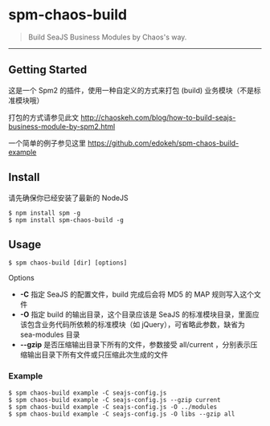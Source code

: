 # spm-chaos-build

> Build SeaJS Business Modules by Chaos's way.

-----

## Getting Started

这是一个 Spm2 的插件，使用一种自定义的方式来打包 (build) 业务模块（不是标准模块哦）

打包的方式请参见此文 http://chaoskeh.com/blog/how-to-build-seajs-business-module-by-spm2.html

一个简单的例子参见这里 https://github.com/edokeh/spm-chaos-build-example

## Install

请先确保你已经安装了最新的 NodeJS

    $ npm install spm -g
    $ npm install spm-chaos-build -g

## Usage

    $ spm chaos-build [dir] [options]

Options

* **-C**         指定 SeaJS 的配置文件，build 完成后会将 MD5 的 MAP 规则写入这个文件
* **-O**         指定 build 的输出目录，这个目录应该是 SeaJS 的标准模块目录，里面应该包含业务代码所依赖的标准模块（如 jQuery），可省略此参数，缺省为 sea-modules 目录
* **--gzip**  是否压缩输出目录下所有的文件，参数接受 all/current ，分别表示压缩输出目录下所有文件或只压缩此次生成的文件
 
### Example
    
    $ spm chaos-build example -C seajs-config.js
    $ spm chaos-build example -C seajs-config.js --gzip current
    $ spm chaos-build example -C seajs-config.js -O ../modules
    $ spm chaos-build example -C seajs-config.js -O libs --gzip all